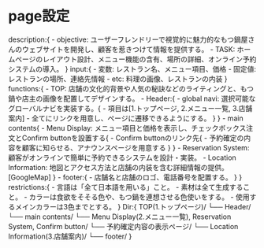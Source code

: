 # page設定
description:{
    - objective: ユーザーフレンドリーで視覚的に魅力的なもつ鍋屋さんのウェブサイトを開発し、顧客を惹きつけて情報を提供する。
    - TASK: ホームページのレイアウト設計、メニュー機能の含有、場所の詳細、オンライン予約システムの導入。
}
input:{
    - 変数: レストラン名、メニュー項目、価格
    - 固定値: レストランの場所、連絡先情報
    - etc: 料理の画像、レストランの内装
}
functions:{
    - TOP: 店舗の文化的背景や人気の秘訣などのライティングと、もつ鍋や店主の画像を配置してデザインする。
    - Header:{
        - global navi: 選択可能なグローバルナビを実装する。{
            - 項目は[1.トップページ, 2.メニュー一覧, 3.店舗案内]
            - 全てにリンクを用意し、ページに遷移できるようにする。
        }
    }
    - main contents{
        - Menu Display: メニュー項目と価格を表示し、チェックボックス注文とConfirm buttonを設置する{
            - Confirm buttonのリンク先{
                - 予約確定の内容を顧客に知らせる、アナウンスページを用意する
                }
            }
        - Reservation System: 顧客がオンラインで簡単に予約できるシステムを設計・実装。
        - Location Information: 地図とアクセス方法と店舗の内装を含む詳細情報の提供。[GoogleMap]
    }
    - footer:{
        - 店舗名と店舗のロゴ、電話番号を配置する。
    }
}
restrictions:{
    - 言語は「全て日本語を用いる」こと。
    - 素材は全て生成すること。
    - カラーは食欲をそそる色や、もつ鍋を連想させる色使いをする。
    - 使用するメインカラーは3色までとする。
}
Dir:{
TOP(1.トップページ)/
    └── Header/
    └── main contents/
        └── Menu Display(2.メニュー一覧), Reservation System, Confirm button/
            └── 予約確定内容の表示ページ/
        └── Location Information(3.店舗案内)/
    └── footer/
}
